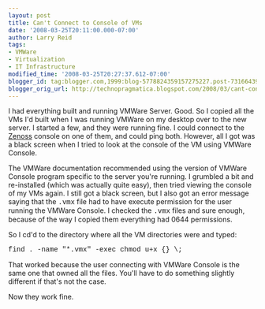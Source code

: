 ```yaml
---
layout: post
title: Can't Connect to Console of VMs
date: '2008-03-25T20:11:00.000-07:00'
author: Larry Reid
tags:
- VMWare
- Virtualization
- IT Infrastructure
modified_time: '2008-03-25T20:27:37.612-07:00'
blogger_id: tag:blogger.com,1999:blog-5778824359157275227.post-7316643970885910531
blogger_orig_url: http://technopragmatica.blogspot.com/2008/03/cant-connect-to-console-of-vms.html
---
```


I had everything built and running VMWare Server. Good. So I copied all
the VMs I'd built when I was running VMWare on my desktop over to the
new server. I started a few, and they were running fine. I could connect
to the [Zenoss][1] console on one of them, and could ping both. However,
all I got was a black screen when I tried to look at the console of the
VM using VMWare Console.  
  
The VMWare documentation recommended using the version of VMWare Console
program specific to the server you're running. I grumbled a bit and
re-installed (which was actually quite easy), then tried viewing the
console of my VMs again. I still got a black screen, but I also got an
error message saying that the <span style="font-family: courier
new;">.vmx</span> file had to have execute permission for the user
running the VMWare Console. I checked the <span style="font-family:
courier new;">.vmx</span> files and sure enough, because of the way I
copied them everything had 0644 permissions.  
  
So I cd'd to the directory where all the VM directories were and typed: 

  
<span style="font-family: courier new;">find . -name "\*.vmx" -exec
chmod u+x \{} \\;</span>  
  
That worked because the user connecting with VMWare Console is the same
one that owned all the files. You'll have to do something slightly
different if that's not the case.  
  
Now they work fine.



[1]: http://www.zenoss.com
